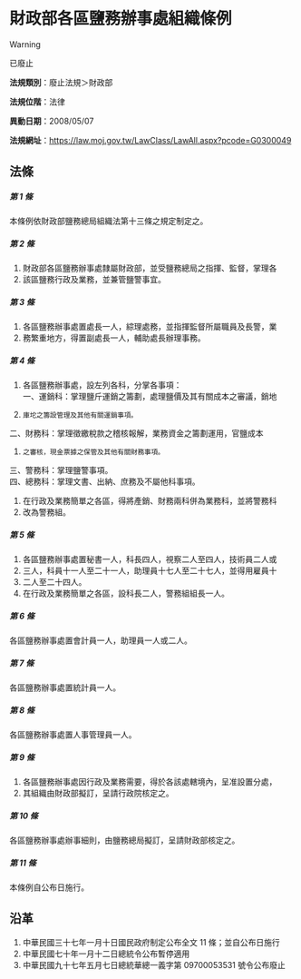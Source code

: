 # 財政部各區鹽務辦事處組織條例


> [!WARNING]
> 已廢止


**法規類別**：廢止法規＞財政部

**法規位階**：法律

**異動日期**：2008/05/07  

**法規網址**：https://law.moj.gov.tw/LawClass/LawAll.aspx?pcode=G0300049



## 法條
##### 第 1 條
本條例依財政部鹽務總局組織法第十三條之規定制定之。

##### 第 2 條
1. 財政部各區鹽務辦事處隸屬財政部，並受鹽務總局之指揮、監督，掌理各
1. 該區鹽務行政及業務，並兼管鹽警事宜。

##### 第 3 條
1. 各區鹽務辦事處置處長一人，綜理處務，並指揮監督所屬職員及長警，業
1. 務繁重地方，得置副處長一人，輔助處長辦理事務。

##### 第 4 條
1. 各區鹽務辦事處，設左列各科，分掌各事項：  
一、運銷科：掌理鹽斤運銷之籌劃，處理鹽價及其有關成本之審議，銷地
1.     庫坨之籌設管理及其他有關運銷事項。  
二、財務科：掌理徵繳稅款之稽核報解，業務資金之籌劃運用，官鹽成本
1.     之審核，現金票據之保管及其他有關財務事項。  
三、警務科：掌理鹽警事項。  
四、總務科：掌理文書、出納、庶務及不屬他科事項。
1. 在行政及業務簡單之各區，得將產銷、財務兩科併為業務科，並將警務科
1. 改為警務組。

##### 第 5 條
1. 各區鹽務辦事處置秘書一人，科長四人，視察二人至四人，技術員二人或
1. 三人，科員十一人至二十一人，助理員十七人至二十七人，並得用雇員十
1. 二人至二十四人。
1. 在行政及業務簡單之各區，設科長二人，警務組組長一人。

##### 第 6 條
各區鹽務辦事處置會計員一人，助理員一人或二人。

##### 第 7 條
各區鹽務辦事處置統計員一人。

##### 第 8 條
各區鹽務辦事處置人事管理員一人。

##### 第 9 條
1. 各區鹽務辦事處因行政及業務需要，得於各該處轄境內，呈准設置分處，
1. 其組織由財政部擬訂，呈請行政院核定之。

##### 第 10 條
各區鹽務辦事處辦事細則，由鹽務總局擬訂，呈請財政部核定之。

##### 第 11 條
本條例自公布日施行。

## 沿革
1. 中華民國三十七年一月十日國民政府制定公布全文 11 條；並自公布日施行
1. 中華民國七十年一月十二日總統令公布暫停適用
1. 中華民國九十七年五月七日總統華總一義字第 09700053531  號令公布廢止
